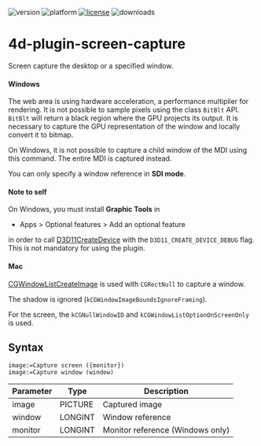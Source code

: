 ![version](https://img.shields.io/badge/version-17%2B-3E8B93)
![platform](https://img.shields.io/static/v1?label=platform&message=mac-intel%20|%20mac-arm%20|%20win-64&color=blue)
[![license](https://img.shields.io/github/license/miyako/4d-plugin-screen-capture)](LICENSE)
![downloads](https://img.shields.io/github/downloads/miyako/4d-plugin-screen-capture/total)

4d-plugin-screen-capture
========================

Screen capture the desktop or a specified window.

#### Windows

The web area is using hardware acceleration, a performance multiplier for rendering. It is not possible to sample pixels using the class `BitBlt` API. `BitBlt` will return a black region where the GPU projects its output. It is necessary to capture the GPU representation of the window and locally convert it to bitmap.

On Windows, it is not possible to capture a child window of the MDI using this command. The entire MDI is captured instead.

You can only specify a window reference in **SDI mode**. 

#### Note to self

On Windows, you must install **Graphic Tools** in 

* Apps > Optional features > Add an optional feature

in order to call [D3D11CreateDevice](https://learn.microsoft.com/en-us/windows/win32/api/d3d11/nf-d3d11-d3d11createdevice) with the  `D3D11_CREATE_DEVICE_DEBUG` flag. This is not mandatory for using the plugin.

#### Mac

[CGWindowListCreateImage](https://developer.apple.com/documentation/coregraphics/1454852-cgwindowlistcreateimage?preferredLanguage=occ) is used with `CGRectNull` to capture a window. 

The shadow is ignored (`kCGWindowImageBoundsIgnoreFraming`).

For the screen, the `kCGNullWindowID` and `kCGWindowListOptionOnScreenOnly` is used.

## Syntax

```4d
image:=Capture screen ({monitor})
image:=Capture window (window)
```

Parameter|Type|Description
------------|------------|----
image|PICTURE|Captured image
window|LONGINT|Window reference
monitor|LONGINT|Monitor reference (Windows only)
